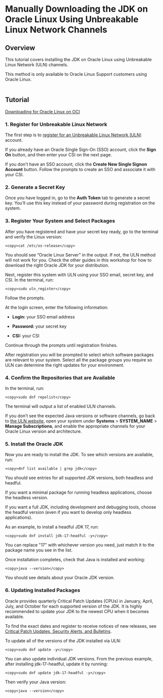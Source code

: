 # Manually Downloading the JDK on Oracle Linux Using Unbreakable Linux Network Channels

## Overview

This tutorial covers installing the JDK on Oracle Linux using Unbreakable Linux Network (ULN) channels.

This method is only available to Oracle Linux Support customers using Oracle Linux.  
<br />

## Tutorial

[Downloading for Oracle Linux on OCI](videohub:1_40lj26on)

### 1. Register for Unbreakable Linux Network

The first step is to [register for an Unbreakable Linux Network (ULN)](https://linux.oracle.com/ords/f?p=101:30) account.

If you already have an Oracle Single Sign-On (SSO) account, click the **Sign On** button, and then enter your CSI on the next page.

If you don't have an SSO account, click the **Create New Single Signon Account** button. Follow the prompts to create an SSO and associate it with your CSI.

### 2. Generate a Secret Key

Once you have logged in, go to the **Auth Token** tab to generate a secret key. You’ll use this key instead of your password during registration on the system.

### 3. Register Your System and Select Packages

After you have registered and have your secret key ready, go to the terminal and verify the Linux version:
```
<copy>cat /etc/os-release</copy>
```
You should see “Oracle Linux Server” in the output. If not, the ULN method will not work for you. Check the other guides in this workshop for how to download the right Oracle JDK for your distribution.

Next, register this system with ULN using your SSO email, secret key, and CSI. In the terminal, run:
```
<copy>sudo uln_register</copy>
```
Follow the prompts.

At the login screen, enter the following information:

- **Login:** your SSO email address

- **Password:** your secret key

- **CSI:** your CSI

Continue through the prompts until registration finishes.

After registration you will be prompted to select which software packages are relevant to your system. Select all the package groups you require so ULN can determine the right updates for your environment.

### 4. Confirm the Repositories that are Available

In the terminal, run:
```
<copy>sudo dnf repolist</copy>
```
The terminal will output a list of enabled ULN channels.

If you don’t see the expected Java versions or software channels, go back to [the ULN website](https://linux.oracle.com), open your system under **Systems** > **SYSTEM_NAME** > **Manage Subscriptions**, and enable the appropriate channels for your Oracle Linux version and architecture.

### 5. Install the Oracle JDK

Now you are ready to install the JDK. To see which versions are available, run:
```
<copy>dnf list available | grep jdk</copy>
```
You should see entries for all supported JDK versions, both headless and headful.

If you want a minimal package for running headless applications, choose the headless version.

If you want a full JDK, including development and debugging tools, choose the headful version (even if you want to develop only headless applications).

As an example, to install a headful JDK 17, run:
```
<copy>sudo dnf install jdk-17-headful -y</copy>
```
You can replace "17" with whichever version you need, just match it to the package name you see in the list.

Once installation completes, check that Java is installed and working:
```
<copy>java --version</copy>
```
You should see details about your Oracle JDK version.

### 6. Updating Installed Packages

Oracle provides quarterly Critical Patch Updates (CPUs) in January, April, July, and October for each supported version of the JDK. It is highly recommended to update your JDK to the newest CPU when it becomes available.

To find the exact dates and register to receive notices of new releases, see [Critical Patch Updates, Security Alerts, and Bulletins](https://www.oracle.com/security-alerts/).

To update all of the versions of the JDK installed via ULN:
```
<copy>sudo dnf update -y</copy>
```
You can also update individual JDK versions. From the previous example, after installing jdk-17-headful, update it by running:
```
<copy>sudo dnf update jdk-17-headful -y</copy>
```
Then verify your Java version:
```
<copy>java --version</copy>
```